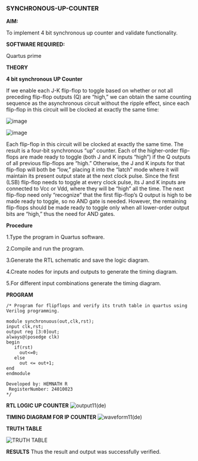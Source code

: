 ### SYNCHRONOUS-UP-COUNTER

**AIM:**

To implement 4 bit synchronous up counter and validate functionality.

**SOFTWARE REQUIRED:**

Quartus prime

**THEORY**

**4 bit synchronous UP Counter**

If we enable each J-K flip-flop to toggle based on whether or not all preceding flip-flop outputs (Q) are “high,” we can obtain the same counting sequence as the asynchronous circuit without the ripple effect, since each flip-flop in this circuit will be clocked at exactly the same time:

![image](https://github.com/naavaneetha/SYNCHRONOUS-UP-COUNTER/assets/154305477/d5db3fa0-e413-404c-b80e-b2f39d82e7e8)


![image](https://github.com/naavaneetha/SYNCHRONOUS-UP-COUNTER/assets/154305477/52cb61eb-d04b-442d-810c-31185a68410b)

Each flip-flop in this circuit will be clocked at exactly the same time.
The result is a four-bit synchronous “up” counter. Each of the higher-order flip-flops are made ready to toggle (both J and K inputs “high”) if the Q outputs of all previous flip-flops are “high.”
Otherwise, the J and K inputs for that flip-flop will both be “low,” placing it into the “latch” mode where it will maintain its present output state at the next clock pulse.
Since the first (LSB) flip-flop needs to toggle at every clock pulse, its J and K inputs are connected to Vcc or Vdd, where they will be “high” all the time.
The next flip-flop need only “recognize” that the first flip-flop’s Q output is high to be made ready to toggle, so no AND gate is needed.
However, the remaining flip-flops should be made ready to toggle only when all lower-order output bits are “high,” thus the need for AND gates.

**Procedure**


1.Type the program in Quartus software.

2.Compile and run the program.

3.Generate the RTL schematic and save the logic diagram.

4.Create nodes for inputs and outputs to generate the timing diagram.

5.For different input combinations generate the timing diagram.

**PROGRAM**
```
/* Program for flipflops and verify its truth table in quartus using Verilog programming.

module synchronuous(out,clk,rst);
input clk,rst;
output reg [3:0]out;
always@(posedge clk)
begin
   if(rst)
     out<=0;
   else 
     out <= out+1;
end
endmodule

Developed by: HEMNATH R
 RegisterNumber: 24010023
*/

```

**RTL LOGIC UP COUNTER**
![output11(de)](https://github.com/user-attachments/assets/30ad5357-4619-425d-abbf-bfe68280a2d9)


**TIMING DIAGRAM FOR IP COUNTER**
![waveform11(de)](https://github.com/user-attachments/assets/03c8a6eb-f9c2-48e2-b013-2a4efe05cb18)

**TRUTH TABLE**

![TRUTH TABLE](https://github.com/user-attachments/assets/eb67aec3-22cf-4612-a4e7-2760638b7165)


**RESULTS**
Thus the result and output was successfully verified.

